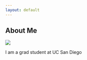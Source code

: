 ```yaml
---
layout: default
---
```


## About Me

<img class="profile-picture" src="/files/avatar.jpg">

I am a grad student at UC San Diego